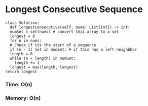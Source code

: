 # Longest Consecutive Sequence

```
class Solution:
  def longestConsecutive(self, nums: List[int]) -> int:
  numSet = set(nums) # convert this array to a set
  longest = 0
  for n in nums:
  # Check if its the start of a sequence
  if (n - 1) not in numSet: # if this has a left neighbhor
  length = 0
  while (n + length) in numSet:
    length += 1
  longest = max(length, longest)
return longest
```

### Time: O(n)
### Memory: O(n)

